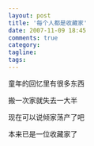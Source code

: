 ```yaml
---
layout: post
title: '每个人都是收藏家'
date: 2007-11-09 18:45
comments: true
category: 
tagline: 
tags:
---
```

    

童年的回忆里有很多东西

搬一次家就失去一大半

现在可以说倾家荡产了吧

本来已是一位收藏家了
